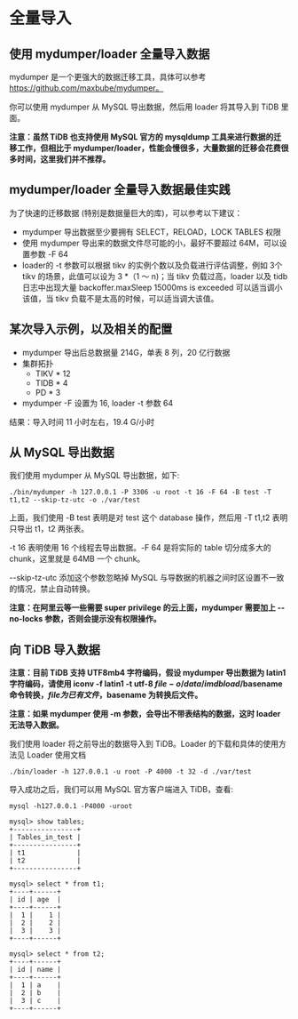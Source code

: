 # 全量导入
## 使用 mydumper/loader 全量导入数据
mydumper 是一个更强大的数据迁移工具，具体可以参考 https://github.com/maxbube/mydumper。

你可以使用 mydumper 从 MySQL 导出数据，然后用 loader 将其导入到 TiDB 里面。

**注意：虽然 TiDB 也支持使用 MySQL 官方的 mysqldump 工具来进行数据的迁移工作，但相比于 mydumper/loader，性能会慢很多，大量数据的迁移会花费很多时间，这里我们并不推荐。**

## mydumper/loader 全量导入数据最佳实践
为了快速的迁移数据 (特别是数据量巨大的库)，可以参考以下建议：

- mydumper 导出数据至少要拥有 SELECT，RELOAD，LOCK TABLES 权限
- 使用 mydumper 导出来的数据文件尽可能的小，最好不要超过 64M，可以设置参数 -F 64
- loader的 -t 参数可以根据 tikv 的实例个数以及负载进行评估调整，例如 3个 tikv 的场景，此值可以设为 3 *（1 ～ n)；当 tikv 负载过高，loader 以及 tidb 日志中出现大量 backoffer.maxSleep 15000ms is exceeded 可以适当调小该值，当 tikv 负载不是太高的时候，可以适当调大该值。

## 某次导入示例，以及相关的配置
- mydumper 导出后总数据量 214G，单表 8 列，20 亿行数据
- 集群拓扑
  - TIKV * 12
  - TIDB * 4
  - PD * 3
- mydumper -F 设置为 16, loader -t 参数 64

结果：导入时间 11 小时左右，19.4 G/小时

## 从 MySQL 导出数据
我们使用 mydumper 从 MySQL 导出数据，如下:

```Shell
./bin/mydumper -h 127.0.0.1 -P 3306 -u root -t 16 -F 64 -B test -T t1,t2 --skip-tz-utc -o ./var/test
```
上面，我们使用 -B test 表明是对 test 这个 database 操作，然后用 -T t1,t2 表明只导出 t1，t2 两张表。

-t 16 表明使用 16 个线程去导出数据。-F 64 是将实际的 table 切分成多大的 chunk，这里就是 64MB 一个 chunk。

--skip-tz-utc 添加这个参数忽略掉 MySQL 与导数据的机器之间时区设置不一致的情况，禁止自动转换。

**注意：在阿里云等一些需要 super privilege 的云上面，mydumper 需要加上 --no-locks 参数，否则会提示没有权限操作。**

## 向 TiDB 导入数据
**注意：目前 TiDB 支持 UTF8mb4 字符编码，假设 mydumper 导出数据为 latin1 字符编码，请使用 iconv -f latin1 -t utf-8 $file -o /data/imdbload/$basename 命令转换，$file 为已有文件，$basename 为转换后文件。**

**注意：如果 mydumper 使用 -m 参数，会导出不带表结构的数据，这时 loader 无法导入数据。**

我们使用 loader 将之前导出的数据导入到 TiDB。Loader 的下载和具体的使用方法见 Loader 使用文档

```Shell
./bin/loader -h 127.0.0.1 -u root -P 4000 -t 32 -d ./var/test
```

导入成功之后，我们可以用 MySQL 官方客户端进入 TiDB，查看:

```Shell
mysql -h127.0.0.1 -P4000 -uroot

mysql> show tables;
+----------------+
| Tables_in_test |
+----------------+
| t1             |
| t2             |
+----------------+

mysql> select * from t1;
+----+------+
| id | age  |
+----+------+
|  1 |    1 |
|  2 |    2 |
|  3 |    3 |
+----+------+

mysql> select * from t2;
+----+------+
| id | name |
+----+------+
|  1 | a    |
|  2 | b    |
|  3 | c    |
+----+------+
```

